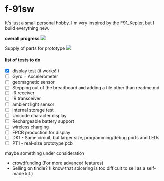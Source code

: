 # f-91sw
It's just a small personal hobby. I'm very inspired by the F91_Kepler, but I build everything new.

**overall progress**
![](https://geps.dev/progress/10)

Supply of parts for prototype
![](https://geps.dev/progress/80)


#### **list of tests to do**
- [x] display test (it works!!)
- [ ] Gyro + Accelerometer
- [ ] geomagnetic sensor
- [ ] Stepping out of the breadboard and adding a file other than readme.md
- [ ] IR receiver
- [ ] IR transceiver
- [ ] ambient light sensor
- [ ] internal storage test
- [ ] Unicode character display
- [ ] Rechargeable battery support
- [ ] wireless charging
- [ ] FPCB production for display
- [ ] DK1 - Same circuit, but larger size, programming/debug ports and LEDs
- [ ] PT1 - real-size prototype pcb

maybe something under consideration
 - crowdfunding (For more advanced features)
 - Selling on tindle? (I know that soldering is too difficult to sell as a self-made kit.)
 
